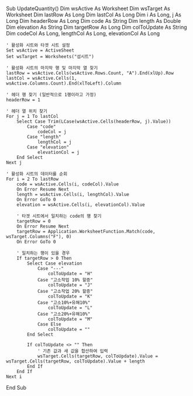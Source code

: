 Sub UpdateQuantity()
    Dim wsActive As Worksheet
    Dim wsTarget As Worksheet
    Dim lastRow As Long
    Dim lastCol As Long
    Dim i As Long, j As Long
    Dim headerRow As Long
    Dim code As String
    Dim length As Double
    Dim elevation As String
    Dim targetRow As Long
    Dim colToUpdate As String
    Dim codeCol As Long, lengthCol As Long, elevationCol As Long
    
    ' 활성화 시트와 타겟 시트 설정
    Set wsActive = ActiveSheet
    Set wsTarget = Worksheets("섬시트")
    
    ' 활성화 시트의 마지막 행 및 마지막 열 찾기
    lastRow = wsActive.Cells(wsActive.Rows.Count, "A").End(xlUp).Row
    lastCol = wsActive.Cells(1, wsActive.Columns.Count).End(xlToLeft).Column
    
    ' 헤더 행 찾기 (일반적으로 1행이라고 가정)
    headerRow = 1
    
    ' 헤더 열 위치 찾기
    For j = 1 To lastCol
        Select Case Trim(LCase(wsActive.Cells(headerRow, j).Value))
            Case "code"
                codeCol = j
            Case "length"
                lengthCol = j
            Case "elevation"
                elevationCol = j
        End Select
    Next j
    
    ' 활성화 시트의 데이터를 순회
    For i = 2 To lastRow
        code = wsActive.Cells(i, codeCol).Value
        On Error Resume Next
        length = wsActive.Cells(i, lengthCol).Value
        On Error GoTo 0
        elevation = wsActive.Cells(i, elevationCol).Value
        
        ' 타겟 시트에서 일치하는 code의 행 찾기
        targetRow = 0
        On Error Resume Next
        targetRow = Application.WorksheetFunction.Match(code, wsTarget.Columns("F"), 0)
        On Error GoTo 0
        
        ' 일치하는 행이 있을 경우
        If targetRow > 0 Then
            Select Case elevation
                Case "---"
                    colToUpdate = "H"
                Case "고소작업 10% 할증"
                    colToUpdate = "J"
                Case "고소작업 20% 할증"
                    colToUpdate = "K"
                Case "고소10%+유해10%"
                    colToUpdate = "L"
                Case "고소20%+유해10%"
                    colToUpdate = "M"
                Case Else
                    colToUpdate = ""
            End Select
            
            If colToUpdate <> "" Then
                ' 기존 값과 새 값을 합산하여 입력
                wsTarget.Cells(targetRow, colToUpdate).Value = wsTarget.Cells(targetRow, colToUpdate).Value + length
            End If
        End If
    Next i
End Sub
